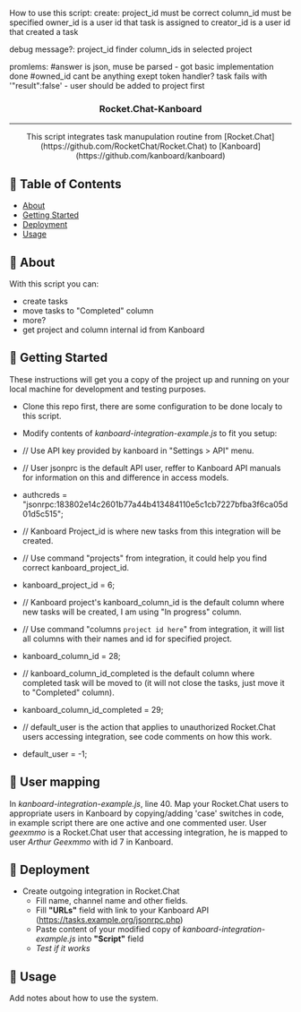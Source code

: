 How to use this script: 
create:
project_id must be correct
column_id must be specified
owner_id is a user id that task is assigned to
creator_id is a user id that created a task

debug message?:
project_id finder
column_ids in selected project

promlems: 
#answer is json, muse be parsed
    - got basic implementation done
#owned_id cant be anything exept token handler? task fails with '"result":false'
     - user should be added to project first
<h3 align="center">Rocket.Chat-Kanboard</h3>

---

<p align="center"> This script integrates task manupulation routine from [Rocket.Chat](https://github.com/RocketChat/Rocket.Chat) to [Kanboard](https://github.com/kanboard/kanboard)
    <br> 
</p>

## 📝 Table of Contents

- [About](#about)
- [Getting Started](#getting_started)
- [Deployment](#deployment)
- [Usage](#usage)

## 🧐 About <a name = "about"></a>

With this script you can:
* create tasks
* move tasks to "Completed" column
* more?
* get project and column internal id from Kanboard

## 🏁 Getting Started <a name = "getting_started"></a>

These instructions will get you a copy of the project up and running on your local machine for development and testing purposes.

* Clone this repo first, there are some configuration to be done localy to this script.

* Modify contents of *kanboard-integration-example.js* to fit you setup:
 * // Use API key provided by kanboard in "Settings > API" menu. 
 * // User jsonprc is the default API user, reffer to Kanboard API manuals for information on this and difference in access models.
 * authcreds = "jsonrpc:183802e14c2601b77a44b413484110e5c1cb7227bfba3f6ca05d01d5c515";

 * // Kanboard Project_id is where new tasks from this integration will be created.
 * // Use command "projects" from integration, it could help you find correct kanboard_project_id.
 * kanboard_project_id = 6;

 * // Kanboard project's kanboard_column_id is the default column where new tasks will be created, I am using "In progress" column.
 * // Use command "columns `project id here`" from integration, it will list all columns with their names and id for specified project. 
 * kanboard_column_id = 28;

 * // kanboard_column_id_completed is the default column where completed task will be moved to (it will not close the tasks, just move it to "Completed" column). 
 * kanboard_column_id_completed = 29;

 * // default_user is the action that applies to unauthorized Rocket.Chat users accessing integration, see code comments on how this work.
 * default_user = -1;

## 🏁 User mapping <a name = "user_map"></a>

  In *kanboard-integration-example.js*, line 40.
  Map your Rocket.Chat users to appropriate users in Kanboard by copying/adding 'case' switches in code,
  in example script there are one active and one commented user.
  User *geexmmo* is a Rocket.Chat user that accessing integration, he is mapped to user *Arthur Geexmmo* with id 7 in Kanboard.


## 🚀 Deployment <a name = "deployment"></a>

* Create outgoing integration in Rocket.Chat
  * Fill name, channel name and other fields.
  * Fill **"URLs"** field with link to your Kanboard API (https://tasks.example.org/jsonrpc.php)
  * Paste content of your modified copy of *kanboard-integration-example.js* into **"Script"** field
  * *Test if it works*

## 🎈 Usage <a name="usage"></a>

Add notes about how to use the system.

